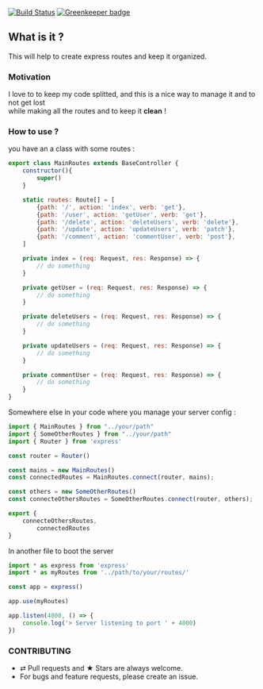 [![Build Status](https://travis-ci.org/Wizyma/express-routes-manager.svg?branch=master)](https://travis-ci.org/Wizyma/express-routes-manager)
[![Greenkeeper badge](https://badges.greenkeeper.io/Wizyma/express-routes-manager.svg)](https://greenkeeper.io/)

## What is it ?
This will help to create express routes and keep it organized. 

### Motivation 
I love to to keep my code splitted, and this is a nice way to manage it and to not get lost <br />
while making all the routes and to keep it **clean** !

### How to use ?

you have an a class with some routes : <br />
```javascript
export class MainRoutes extends BaseController {
    constructor(){
        super()
    }

    static routes: Route[] = [
        {path: '/', action: 'index', verb: 'get'},
        {path: '/user', action: 'getUser', verb: 'get'},
        {path: '/delete', action: 'deleteUsers', verb: 'delete'},
        {path: '/update', action: 'updateUsers', verb: 'patch'},
        {path: '/comment', action: 'commentUser', verb: 'post'},
    ]

    private index = (req: Request, res: Response) => {
        // do something
    }

    private getUser = (req: Request, res: Response) => {
        // do something
    }

    private deleteUsers = (req: Request, res: Response) => {
        // do something
    }

    private updateUsers = (req: Request, res: Response) => {
        // do something
    }

    private commentUser = (req: Request, res: Response) => {
        // do something
    }    
}
```

Somewhere else in your code where you manage your server config :
```javascript
import { MainRoutes } from "../your/path"
import { SomeOtherRoutes } from "../your/path"
import { Router } from 'express'

const router = Router()

const mains = new MainRoutes() 
const connectedRoutes = MainRoutes.connect(router, mains);

const others = new SomeOtherRoutes() 
const connecteOthersRoutes = SomeOtherRoutes.connect(router, others);

export {
    connecteOthersRoutes,
        connectedRoutes
}
```

In another file to boot the server
```javascript        
import * as express from 'express'
import * as myRoutes from '../path/to/your/routes/'

const app = express()

app.use(myRoutes)

app.listen(4000, () => {
    console.log('> Server listening to port ' + 4000)
})
```

### CONTRIBUTING

* ⇄ Pull requests and ★ Stars are always welcome.
* For bugs and feature requests, please create an issue.

